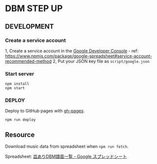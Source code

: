 # DBM STEP UP

## DEVELOPMENT

### Create a service account

1, Create a service account in the [Google Developer Console](https://console.developers.google.com/project)
    - ref: https://www.npmjs.com/package/google-spreadsheet#service-account-recommended-method
2, Put your JSON key file as `script/google.json`

### Start server

```
npm install
npm start
```

### DEPLOY

Deploy to GitHub pages with [gh-pages](https://www.npmjs.com/package/gh-pages).

```
npm run deploy
```

## Resource

Download music data from spreadsheet when `npm run fetch`.

Spreadsheet: [皿ありDBM譜面一覧 - Google スプレッドシート](https://docs.google.com/spreadsheets/d/1HOzyn1HyljTTNfuGaxqdX4bv-uoCewFc8B0IdbwGAFo/edit#gid=703547426)
